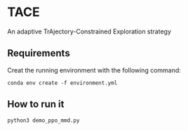 # TACE
An adaptive TrAjectory-Constrained Exploration strategy

## Requirements
Creat the running environment with the following command:
```
conda env create -f environment.yml
```

## How to run it
```
python3 demo_ppo_mmd.py
```
